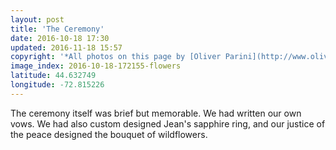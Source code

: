 ```yaml
---
layout: post
title: 'The Ceremony'
date: 2016-10-18 17:30
updated: 2016-11-18 15:57
copyright: '*All photos on this page by [Oliver Parini](http://www.oliverpariniweddings.com/).*'
image_index: 2016-10-18-172155-flowers
latitude: 44.632749
longitude: -72.815226
---
```


The ceremony itself was brief but memorable. We had written our own vows. We had also custom designed Jean's sapphire ring, and our justice of the peace designed the bouquet of wildflowers.  
